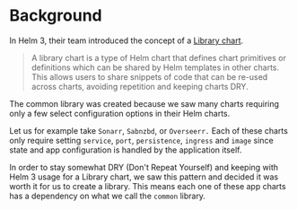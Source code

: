 # Background

In Helm 3, their team introduced the concept of a [Library chart](https://helm.sh/docs/topics/library_charts/).

> A library chart is a type of Helm chart that defines chart primitives or definitions which can be shared by Helm templates in other charts. This allows users to share snippets of code that can be re-used across charts, avoiding repetition and keeping charts DRY.

The common library was created because we saw many charts requiring only a few select configuration options in their Helm charts.

Let us for example take `Sonarr`, `Sabnzbd`, or `Overseerr.` Each of these charts only require setting `service`, `port`, `persistence`, `ingress` and `image` since state and app configuration is handled by the application itself. 

In order to stay somewhat DRY (Don't Repeat Yourself) and keeping with Helm 3 usage for a Library chart, we saw this pattern and decided it was worth it for us to create a library. This means each one of these app charts has a dependency on what we call the `common` library.

